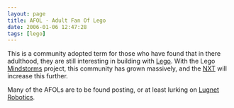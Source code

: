 ```yaml
---
layout: page
title: AFOL - Adult Fan Of Lego
date: 2006-01-06 12:47:28
tags: [lego]
---
```

This is a community adopted term for those who have found that in there adulthood, they are still interesting in building with [Lego](/wiki/lego.html "The best known construction toy"). With the Lego [Mindstorms](/wiki/mindstorms.html "A Robotic construction toy system from Lego") project, this community has grown massively, and the [NXT](/wiki/nxt) will increase this further.

Many of the AFOLs are to be found posting, or at least lurking on [Lugnet Robotics](/wiki/lugnet.html "Lego Users Group Network").
